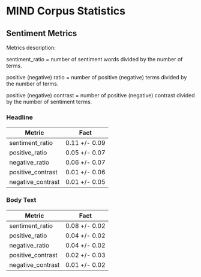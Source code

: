 # MIND Corpus Statistics

## Sentiment Metrics

Metrics description:

sentiment_ratio = number of sentiment words divided by the number of terms.

positive (negative) ratio = number of positive (negative) terms divided by the number of terms.

positive (negative) contrast = number of positive (negative) contrast divided by the number of sentiment terms.


### Headline

| Metric            | Fact          |
| ----------------- | ------------- |
| sentiment_ratio   |	0.11 +/- 0.09 |
| positive_ratio	  | 0.05 +/- 0.07 |
| negative_ratio	  | 0.06 +/- 0.07 |
| positive_contrast	| 0.01 +/- 0.06 |
| negative_contrast	| 0.01 +/- 0.05 |

### Body Text

| Metric            | Fact          |
| ----------------- | ------------- |
| sentiment_ratio   |	0.08 +/- 0.02 |
| positive_ratio	  | 0.04 +/- 0.02 |
| negative_ratio	  | 0.04 +/- 0.02 |
| positive_contrast	| 0.02 +/- 0.03 |
| negative_contrast	| 0.01 +/- 0.02 |









